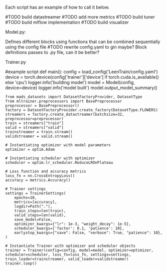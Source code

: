 Each script has an example of how to call it below.

#TODO build datastreamer
#TODO add more metrics
#TODO build tuner
#TODO build mlflow implementation
#TODO build visualizer

Model.py:

Defines different blocks using functions that can be combined sequentially using the config file #TODO rewrite config.yaml to gin maybe?
Block definitions passes to .py file, can it be better?


Trainer.py

#example script
def main():
    config = load_config('LeenTrain/config.yaml')
    device = torch.device(config['trainer']['device'] if torch.cuda.is_available() else 'cpu')
    logger.info('building model')
    model = Model(config, device=device)
    logger.info('model built')
    model.output_model_summary()
    
    from mads_datasets import DatasetFactoryProvider, DatasetType
    from mltrainer.preprocessors import BasePreprocessor
    preprocessor = BasePreprocessor()
    factory = DatasetFactoryProvider.create_factory(DatasetType.FLOWERS)
    streamers = factory.create_datastreamer(batchsize=32, preprocessor=preprocessor)
    train = streamers["train"]
    valid = streamers["valid"]
    trainstreamer = train.stream()
    validstreamer = valid.stream()
    
    # Instantiating optimizer with model parameters
    optimizer = optim.Adam
    
    # Instantiating scheduler with optimizer
    scheduler = optim.lr_scheduler.ReduceLROnPlateau
    
    # Loss function and accuracy metrics
    loss_fn = nn.CrossEntropyLoss()
    accuracy = metrics.Accuracy()
    
    # Trainer settings
    settings = TrainerSettings(
        epochs=10,
        metrics=[accuracy],
        logdir=Path("."),
        train_steps=len(train),
        valid_steps=len(valid),
        save_model=False,
        optimizer_kwargs={"lr": 1e-3, "weight_decay": 1e-5},
        scheduler_kwargs={'factor': 0.1, 'patience': 10},
        earlystop_kwargs={"save": False, "verbose": True, "patience": 10},
    )
    
    # Instantiate Trainer with optimizer and scheduler objects
    trainer = Trainer(config=config, model=model, optimizer=optimizer, scheduler=scheduler, loss_fn=loss_fn, settings=settings, train_loader=trainstreamer, valid_loader=validstreamer)
    trainer.loop()